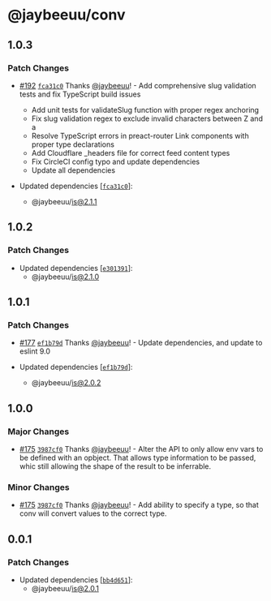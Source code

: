 # @jaybeeuu/conv

## 1.0.3

### Patch Changes

- [#192](https://github.com/jaybeeuu/jaybeeuu-dev/pull/192) [`fca31c0`](https://github.com/jaybeeuu/jaybeeuu-dev/commit/fca31c081ea20e65c579e172ad4f00181c8852b7) Thanks [@jaybeeuu](https://github.com/jaybeeuu)! - Add comprehensive slug validation tests and fix TypeScript build issues
  - Add unit tests for validateSlug function with proper regex anchoring
  - Fix slug validation regex to exclude invalid characters between Z and a
  - Resolve TypeScript errors in preact-router Link components with proper type declarations
  - Add Cloudflare \_headers file for correct feed content types
  - Fix CircleCI config typo and update dependencies
  - Update all dependencies

- Updated dependencies [[`fca31c0`](https://github.com/jaybeeuu/jaybeeuu-dev/commit/fca31c081ea20e65c579e172ad4f00181c8852b7)]:
  - @jaybeeuu/is@2.1.1

## 1.0.2

### Patch Changes

- Updated dependencies [[`e301391`](https://github.com/jaybeeuu/jaybeeuu-dev/commit/e301391482f98912f9a51ec309e72431408cb6f0)]:
  - @jaybeeuu/is@2.1.0

## 1.0.1

### Patch Changes

- [#177](https://github.com/jaybeeuu/jaybeeuu-dev/pull/177) [`ef1b79d`](https://github.com/jaybeeuu/jaybeeuu-dev/commit/ef1b79d66a27e2837ea87c78ad254e1eae784c3c) Thanks [@jaybeeuu](https://github.com/jaybeeuu)! - Update dependencies, and update to eslint 9.0

- Updated dependencies [[`ef1b79d`](https://github.com/jaybeeuu/jaybeeuu-dev/commit/ef1b79d66a27e2837ea87c78ad254e1eae784c3c)]:
  - @jaybeeuu/is@2.0.2

## 1.0.0

### Major Changes

- [#175](https://github.com/jaybeeuu/jaybeeuu-dev/pull/175) [`3987cf0`](https://github.com/jaybeeuu/jaybeeuu-dev/commit/3987cf04a9cbd80a1b33cf148497db0052883ef7) Thanks [@jaybeeuu](https://github.com/jaybeeuu)! - Alter the API to only allow env vars to be defined with an opbject. That allows type information to be passed, whic still allowing the shape of the result to be inferrable.

### Minor Changes

- [#175](https://github.com/jaybeeuu/jaybeeuu-dev/pull/175) [`3987cf0`](https://github.com/jaybeeuu/jaybeeuu-dev/commit/3987cf04a9cbd80a1b33cf148497db0052883ef7) Thanks [@jaybeeuu](https://github.com/jaybeeuu)! - Add ability to specify a type, so that conv will convert values to the correct type.

## 0.0.1

### Patch Changes

- Updated dependencies [[`bb4d651`](https://github.com/jaybeeuu/jaybeeuu-dev/commit/bb4d651bd3262478978fd8cb2e6c3ba56fb452e9)]:
  - @jaybeeuu/is@2.0.1
